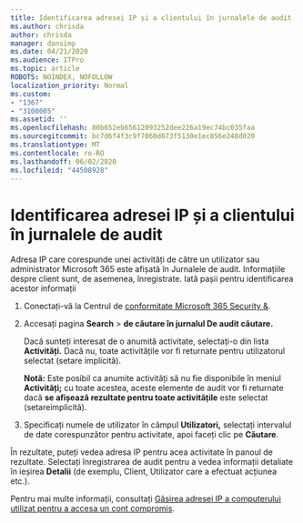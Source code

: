 ```yaml
---
title: Identificarea adresei IP și a clientului în jurnalele de audit
ms.author: chrisda
author: chrisda
manager: dansimp
ms.date: 04/21/2020
ms.audience: ITPro
ms.topic: article
ROBOTS: NOINDEX, NOFOLLOW
localization_priority: Normal
ms.custom:
- "1367"
- "3100005"
ms.assetid: ''
ms.openlocfilehash: 80b652eb65612093252dee226a19ec74bc035faa
ms.sourcegitcommit: bc7d6f4f3c9f7060d073f5130e1ec856e248d020
ms.translationtype: MT
ms.contentlocale: ro-RO
ms.lasthandoff: 06/02/2020
ms.locfileid: "44508928"
---
```

# <a name="identify-ip-address-and-client-in-audit-logs"></a>Identificarea adresei IP și a clientului în jurnalele de audit

Adresa IP care corespunde unei activități de către un utilizator sau administrator Microsoft 365 este afișată în Jurnalele de audit. Informațiile despre client sunt, de asemenea, înregistrate. Iată pașii pentru identificarea acestor informații

1. Conectați-vă la Centrul de [conformitate Microsoft 365 Security &](https://protection.office.com/).

2. Accesați pagina **Search**  >  **de căutare în jurnalul De audit căutare.**

   Dacă sunteți interesat de o anumită activitate, selectați-o din lista **Activități.** Dacă nu, toate activitățile vor fi returnate pentru utilizatorul selectat (setare implicită).

   **Notă:** Este posibil ca anumite activități să nu fie disponibile în meniul **Activități;** cu toate acestea, aceste elemente de audit vor fi returnate dacă **se afișează rezultate pentru toate activitățile** este selectat (setareimplicită).

3. Specificați numele de utilizator în câmpul **Utilizatori,** selectați intervalul de date corespunzător pentru activitate, apoi faceți clic pe **Căutare**.

În rezultate, puteți vedea adresa IP pentru acea activitate în panoul de rezultate. Selectați înregistrarea de audit pentru a vedea informații detaliate în ieșirea **Detalii** (de exemplu, Client, Utilizator care a efectuat acțiunea etc.).

Pentru mai multe informații, consultați [Găsirea adresei IP a computerului utilizat pentru a accesa un cont compromis](https://docs.microsoft.com/microsoft-365/compliance/auditing-troubleshooting-scenarios#find-the-ip-address-of-the-computer-used-to-access-a-compromised-account).
